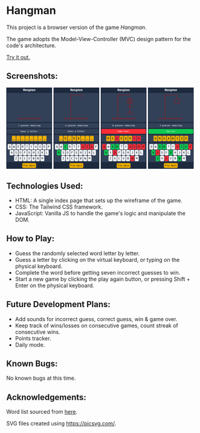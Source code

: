 # Hangman
This project is a browser version of the game _Hangman_.

The game adopts the Model-View-Controller (MVC) design pattern for the code's architecture.

[Try it out.](https://grglls.github.io/hangman/)

## Screenshots:
<img src="assets/screenshots/1_start.png" alt="new game" width="24%">
<img src="assets/screenshots/2_playing.png" alt="playing the game" width="24%">
<img src="assets/screenshots/3_lose.png" alt="losing game" width="24%">
<img src="assets/screenshots/4_win.png" alt="winning game" width="24%">

## Technologies Used:
* HTML: A single index page that sets up the wireframe of the game.
* CSS: The Tailwind CSS framework.
* JavaScript: Vanilla JS to handle the game's logic and manipulate the DOM.

## How to Play:
* Guess the randomly selected word letter by letter.
* Guess a letter by clicking on the virtual keyboard, or typing on the physical keyboard.
* Complete the word before getting seven incorrect guesses to win.
* Start a new game by clicking the play again button, or pressing Shift + Enter on the physical keyboard.

## Future Development Plans:
* Add sounds for incorrect guess, correct guess, win & game over.
* Keep track of wins/losses on consecutive games, count streak of consecutive wins.
* Points tracker.
* Daily mode.

## Known Bugs:
No known bugs at this time.

## Acknowledgements:
Word list sourced from [here](https://github.com/dariusk/corpora/blob/master/data/words/common.json).

SVG files created using https://picsvg.com/.